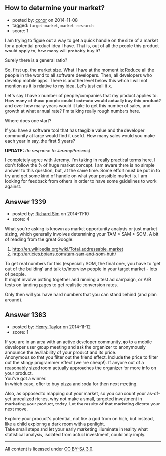 ## How to determine your market?

- posted by: [conor](https://stackexchange.com/users/79739/conor) on 2014-11-08
- tagged: `target-market`, `market-research`
- score: 1

I am trying to figure out a way to get a quick handle on the size of a market for a potential product idea I have. That is, out of all the people this product would apply to, how many will probably buy it?

Surely there is a general ratio?

So, first up, the market size. What I have at the moment is: Reduce all the people in the world to all software developers. Then, all developers who develop mobile apps. There is another level below this which I will not mention as it is relative to my idea. Let's just call it x.

Let's say I have x number of people/companies that my product applies to. How many of these people could I estimate would actually buy this product? and over how many years would it take to get this number of sales, and growth at what annual rate? I'm talking really rough numbers here.

Where does one start?

If you have a software tool that has tangible value and the developer community at large would find it useful. How many sales would you make each year in say, the first 5 years?

**UPDATE:** *[In response to JeremyParsons]*

I completely agree with Jeremy. I'm talking in really practical terms here. I don't follow the % of huge market concept. I am aware there is no simple answer to this question, but, at the same time. Some effort must be put in to try and get some kind of handle on what your possible market is. I am looking for feedback from others in order to have some guidelines to work against.


## Answer 1339

- posted by: [Richard Sim](https://stackexchange.com/users/5291806/richard-sim) on 2014-11-10
- score: 4

What you're asking is known as market opportunity analysis or just market sizing, which generally involves determining your TAM > SAM > SOM. A bit of reading from the great Google:

1. http://en.wikipedia.org/wiki/Total_addressable_market
2. http://articles.bplans.com/tam-sam-and-som-huh/

To get real numbers for this (especially SOM, the final one), you have to 'get out of the building' and talk to/interview people in your target market - lots of people.<br /> It might involve putting together and running a test ad campaign, or A/B tests on landing pages to get realistic conversion rates. 

Only then will you have hard numbers that you can stand behind (and plan around).


## Answer 1363

- posted by: [Henry Taylor](https://stackexchange.com/users/1734959/henry-taylor) on 2014-11-12
- score: 1

If you are in an area with an active developer community, go to a mobile developer user group meeting and ask the organizer to anonymously announce the availability of your product and its price. <br />Anonymous so that you filter out the friend effect.  Include the price to filter out the stingy programmer effect (we are cheap!).  If anyone out of a reasonably sized room actually approaches the organizer for more info on your product. <br />You've got a winner.  <br />
In which case, offer to buy pizza and soda for then next meeting.

Also, as opposed to mapping out your market, so you can count your as-of-yet unrealized riches, why not make a small, targeted investment in marketing your product, today.  Let the results of that marketing dictate your next move.
  
Explore your product's potential, not like a god from on high, but instead, like a child exploring a dark room with a penlight.<br />  Take small steps and let your early marketing illuminate in reality what statistical analysis, isolated from actual investment, could only imply.




---

All content is licensed under [CC BY-SA 3.0](https://creativecommons.org/licenses/by-sa/3.0/).
